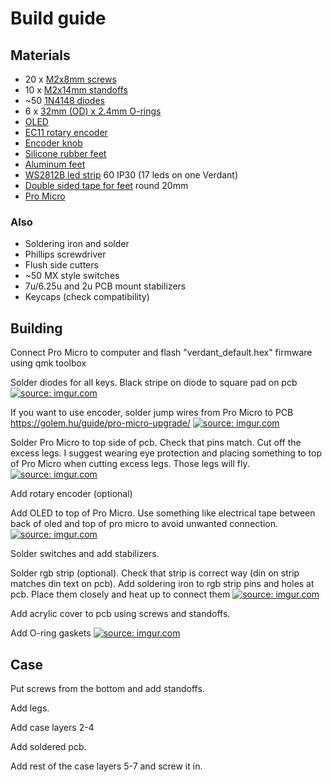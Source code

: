 # Build guide

## Materials
- 20 x [M2x8mm screws](https://www.aliexpress.com/item/32870342767.html?spm=a2g0s.9042311.0.0.52114c4dn6suyl)
- 10 x [M2x14mm standoffs](https://www.aliexpress.com/item/1005001478301407.html?spm=a2g0s.9042311.0.0.52114c4dn6suyl)
- ~50 [1N4148 diodes](https://www.aliexpress.com/item/2025724181.html?spm=a2g0s.9042311.0.0.52114c4d259Ayp)
- 6 x [32mm (OD) x 2.4mm O-rings](https://www.aliexpress.com/item/32908087735.html?spm=a2g0o.order_list.0.0.60cf1802kyAhZY)
- [OLED](https://www.aliexpress.com/item/32896971385.html?spm=a2g0o.order_list.0.0.4c291802RJLFPs)
- [EC11 rotary encoder](https://www.aliexpress.com/item/10000056483250.html?spm=a2g0s.9042311.0.0.52114c4dn6suyl)
- [Encoder knob](https://www.aliexpress.com/item/1005002683252060.html?spm=a2g0o.order_list.0.0.5b901802I6F5Fy)
- [Silicone rubber feet](https://www.aliexpress.com/item/4000439059508.html?spm=a2g0s.9042311.0.0.52114c4dn6suyl)
- [Aluminum feet](https://www.aliexpress.com/item/32947889825.html?spm=a2g0s.9042311.0.0.52114c4dn6suyl)
- [WS2812B led strip](https://www.aliexpress.com/item/32682015405.html?spm=a2g0s.9042311.0.0.52114c4dn6suyl) 60 IP30 (17 leds on one Verdant) 
- [Double sided tape for feet](https://www.aliexpress.com/item/1005001401843627.html?spm=a2g0s.9042311.0.0.52114c4dn6suyl) round 20mm
- [Pro Micro](https://www.aliexpress.com/item/32768308647.html?spm=a2g0o.productlist.0.0.20f5f2022mgoaF)

### Also
- Soldering iron and solder
- Phillips screwdriver
- Flush side cutters
- ~50 MX style switches
- 7u/6.25u and 2u PCB mount stabilizers
- Keycaps (check compatibility)

## Building

Connect Pro Micro to computer and flash "verdant_default.hex" firmware using qmk toolbox

Solder diodes for all keys. Black stripe on diode to square pad on pcb
<a href="https://imgur.com/B3Za0va"><img src="https://i.imgur.com/B3Za0va.jpg" title="source: imgur.com" /></a>

If you want to use encoder, solder jump wires from Pro Micro to PCB
https://golem.hu/guide/pro-micro-upgrade/
<a href="https://imgur.com/1B2dL1g"><img src="https://i.imgur.com/1B2dL1g.jpg" title="source: imgur.com" /></a>

Solder Pro Micro to top side of pcb. Check that pins match. Cut off the excess legs. 
I suggest wearing eye protection and placing something to top of Pro Micro when cutting excess legs. Those legs will fly.
<a href="https://imgur.com/q71w0Xe"><img src="https://i.imgur.com/q71w0Xe.jpg" title="source: imgur.com" /></a>

Add rotary encoder (optional)

Add OLED to top of Pro Micro. Use something like electrical tape between back of oled and top of pro micro to avoid unwanted connection.
<a href="https://imgur.com/kMMEzFK"><img src="https://i.imgur.com/kMMEzFK.jpg" title="source: imgur.com" /></a>

Solder switches and add stabilizers.

Solder rgb strip (optional). Check that strip is correct way (din on strip matches din text on pcb). 
Add soldering iron to rgb strip pins and holes at pcb. Place them closely and heat up to connect them
<a href="https://imgur.com/yCE28Dx"><img src="https://i.imgur.com/yCE28Dx.jpg" title="source: imgur.com" /></a>

Add acrylic cover to pcb using screws and standoffs.

Add O-ring gaskets
<a href="https://imgur.com/FsS0UGJ"><img src="https://i.imgur.com/FsS0UGJ.jpg" title="source: imgur.com" /></a>

## Case

Put screws from the bottom and add standoffs. 

Add legs.

Add case layers 2-4

Add soldered pcb.

Add rest of the case layers 5-7 and screw it in.


